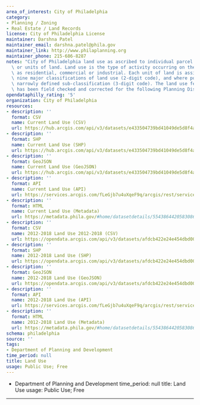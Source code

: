 ```yaml
---
area_of_interest: City of Philadelphia
category:
- Planning / Zoning
- Real Estate / Land Records
license: City of Philadelphia License
maintainer: Darshna Patel
maintainer_email: darshna.patel@phila.gov
maintainer_link: http://www.philaplanning.org
maintainer_phone: 215-686-8287
notes: "City of Philadelphia land use as ascribed to individual parcel boundaries\
  \ or units of land. Land use is the type of activity occurring on the land such\
  \ as residential, commercial or industrial. Each unit of land is assigned one of\
  \ nine major classifications of land use (2-digit code), and where possible a more\
  \ narrowly defined sub-classification (3-digit code). The land use feature class\
  \ has been field checked and corrected for the following Planning Districts. "
opendataphilly_rating: '5'
organization: City of Philadelphia
resources:
- description: ''
  format: CSV
  name: Current Land Use (CSV)
  url: https://hub.arcgis.com/api/v3/datasets/e433504739bd41049de5d8f4a22d34ba_0/downloads/data?format=csv&spatialRefId=3857&where=1%3D1
- description: ''
  format: SHP
  name: Current Land Use (SHP)
  url: https://hub.arcgis.com/api/v3/datasets/e433504739bd41049de5d8f4a22d34ba_0/downloads/data?format=shp&spatialRefId=3857&where=1%3D1
- description: ''
  format: GeoJSON
  name: Current Land Use (GeoJSON)
  url: https://hub.arcgis.com/api/v3/datasets/e433504739bd41049de5d8f4a22d34ba_0/downloads/data?format=geojson&spatialRefId=4326&where=1%3D1
- description: ''
  format: API
  name: Current Land Use (API)
  url: https://services.arcgis.com/fLeGjb7u4uXqeF9q/arcgis/rest/services/Land_Use/FeatureServer/0/query?outFields=*&where=1%3D1
- description: ''
  format: HTML
  name: Current Land Use (Metadata)
  url: https://metadata.phila.gov/#home/datasetdetails/5543864420583086178c4e74/representationdetails/55438a7f9b989a05172d0cf3/
- description: ''
  format: CSV
  name: 2012-2018 Land Use 2012-2018 (CSV)
  url: https://opendata.arcgis.com/api/v3/datasets/afdcb422e24e454dbd006e5fd4675452_0/downloads/data?format=csv&spatialRefId=4326&where=1%3D1
- description: ''
  format: SHP
  name: 2012-2018 Land Use (SHP)
  url: https://opendata.arcgis.com/api/v3/datasets/afdcb422e24e454dbd006e5fd4675452_0/downloads/data?format=shp&spatialRefId=4326&where=1%3D1
- description: ''
  format: GeoJSON
  name: 2012-2018 Land Use (GeoJSON)
  url: https://opendata.arcgis.com/api/v3/datasets/afdcb422e24e454dbd006e5fd4675452_0/downloads/data?format=geojson&spatialRefId=4326&where=1%3D1
- description: ''
  format: API
  name: 2012-2018 Land Use (API)
  url: https://services.arcgis.com/fLeGjb7u4uXqeF9q/arcgis/rest/services/Land_Use_2012_2018/FeatureServer/0/query?outFields=*&where=1%3D1
- description: ''
  format: HTML
  name: 2012-2018 Land Use (Metadata)
  url: https://metadata.phila.gov/#home/datasetdetails/5543864420583086178c4e74/representationdetails/6679cce2eae40a02d29eb194/
schema: philadelphia
source: ''
tags:
- Department of Planning and Development
time_period: null
title: Land Use
usage: Public Use; Free
---
```


- Department of Planning and Development
time_period: null
title: Land Use
usage: Public Use; Free
---
